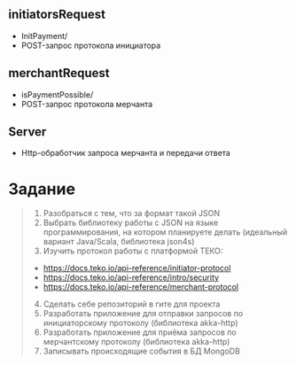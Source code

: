 ## initiatorsRequest
- InitPayment/
- POST-запрос протокола инициатора
## merchantRequest 
- isPaymentPossible/
- POST-запрос протокола мерчанта
## Server
- Http-обработчик запроса мерчанта и передачи ответа

# Задание
> 1. Разобраться с тем, что за формат такой JSON
> 2. Выбрать библиотеку работы с JSON на языке программирования, на котором планируете делать (идеальный вариант Java/Scala, библиотека json4s)
> 3. Изучить протокол работы с платформой ТЕКО:
> - https://docs.teko.io/api-reference/initiator-protocol
> - https://docs.teko.io/api-reference/intro/security
> - https://docs.teko.io/api-reference/merchant-protocol
> 4. Сделать себе репозиторий в гите для проекта
> 5. Разработать приложение для отправки запросов по инициаторскому протоколу (библиотека akka-http)
> 6. Разработать приложение для приёма запросов по мерчантскому протоколу (библиотека akka-http)
> 7. Записывать происходящие события в БД MongoDB
